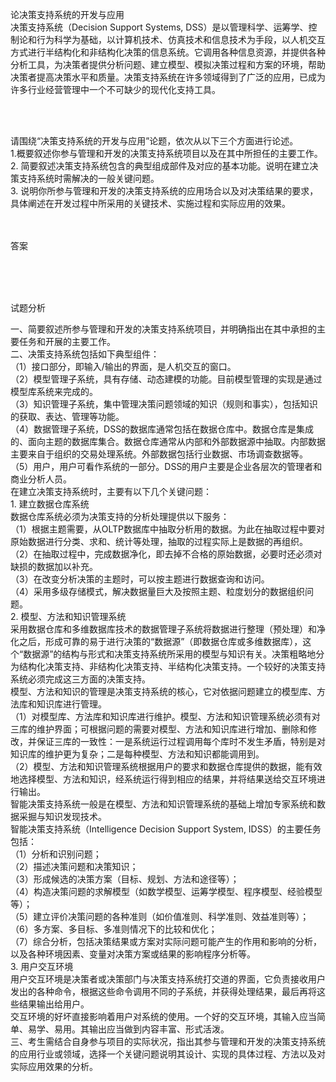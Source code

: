 <div class="detail lh2"><p>论决策支持系统的开发与应用<br/>决策支持系统（Decision Support Systems, DSS）是以管理科学、运筹学、控制论和行为科学为基础，以计算机技术、仿真技术和信息技术为手段，以人机交互方式进行半结构化和非结构化决策的信息系统。它调用各种信息资源，并提供各种分析工具，为决策者提供分析问题、建立模型、模拟决策过程和方案的环境，帮助决策者提高决策水平和质量。决策支持系统在许多领域得到了广泛的应用，已成为许多行业经营管理中一个不可缺少的现代化支持工具。<br/></p><br/><br/><p>请围绕“决策支持系统的开发与应用”论题，依次从以下三个方面进行论述。<br/>1.概要叙述你参与管理和开发的决策支持系统项目以及在其中所担任的主要工作。<br/>2. 简要叙述决策支持系统包含的典型组成部件及对应的基本功能。说明在建立决策支持系统时需解决的一般关键问题。<br/>3. 说明你所参与管理和开发的决策支持系统的应用场合以及对决策结果的要求，具体阐述在开发过程中所采用的关键技术、实施过程和实际应用的效果。<br/></p><br/><br/>答案<br/><p><br/></p><br/><br/>试题分析<br/><p>一、简要叙述所参与管理和开发的决策支持系统项目，并明确指出在其中承担的主要任务和开展的主要工作。<br/>二、决策支持系统包括如下典型组件：<br/>（1）接口部分，即输入/输出的界面，是人机交互的窗口。<br/>（2）模型管理子系统，具有存储、动态建模的功能。目前模型管理的实现是通过模型库系统来完成的。<br/>（3）知识管理子系统，集中管理决策问题领域的知识（规则和事实），包括知识的获取、表达、管理等功能。<br/>（4）数据管理子系统，DSS的数据库通常包括在数据仓库中。数据仓库是集成的、面向主题的数据库集合。数据仓库通常从内部和外部数据源中抽取。内部数据主要来自于组织的交易处理系统。外部数据包括行业数据、市场调查数据等。<br/>（5）用户，用户可看作系统的一部分。DSS的用户主要是企业各层次的管理者和商业分析人员。<br/>在建立决策支持系统时，主要有以下几个关键问题：<br/>1. 建立数据仓库系统<br/>数据仓库系统必须为决策支持的分析处理提供以下服务：<br/>（1）根据主题需要，从OLTP数据库中抽取分析用的数据。为此在抽取过程中要对原始数据进行分类、求和、统计等处理，抽取的过程实际上是数据的再组织。<br/>（2）在抽取过程中，完成数据净化，即去掉不合格的原始数据，必要时还必须对缺损的数据加以补充。<br/>（3）在改变分析决策的主题时，可以按主题进行数据查询和访问。<br/>（4）采用多级存储模式，解决数据量巨大及按照主题、粒度划分的数据组织问题。<br/>2. 模型、方法和知识管理系统<br/>采用数据仓库和多维数据库技术的数据管理子系统将数据进行整理（预处理）和净化之后，形成可靠的易于进行决策的“数据源”（即数据仓库或多维数据库），这个“数据源”的结构与形式和决策支持系统所采用的模型与知识有关。决策粗略地分为结构化决策支持、非结构化决策支持、半结构化决策支持。一个较好的决策支持系统必须完成这三方面的决策支持。<br/>模型、方法和知识的管理是决策支持系统的核心，它对依据问题建立的模型库、方法库和知识库进行管理。<br/>（1）对模型库、方法库和知识库进行维护。模型、方法和知识管理系统必须有对三库的维护界面；可根据问题的需要对模型、方法和知识库进行增加、删除和修改，并保证三库的一致性：一是系统运行过程调用每个库时不发生矛盾，特别是对知识库的维护更为复杂；二是每种模型、方法和知识都能调用到。<br/>（2）模型、方法和知识管理系统根据用户的要求和数据仓库提供的数据，能有效地选择模型、方法和知识，经系统运行得到相应的结果，并将结果送给交互环境进行输出。<br/>智能决策支持系统一般是在模型、方法和知识管理系统的基础上增加专家系统和数据采掘与知识发现技术。<br/>智能决策支持系统（Intelligence Decision Support System, IDSS）的主要任务包括：<br/>（1）分析和识别问题；<br/>（2）描述决策问题和决策知识；<br/>（3）形成候选的决策方案（目标、规划、方法和途径等）；<br/>（4）构造决策问题的求解模型（如数学模型、运筹学模型、程序模型、经验模型等）；<br/>（5）建立评价决策问题的各种准则（如价值准则、科学准则、效益准则等）；<br/>（6）多方案、多目标、多准则情况下的比较和优化；<br/>（7）综合分析，包括决策结果或方案对实际问题可能产生的作用和影响的分析，以及各种环境因素、变量对决策方案或结果的影响程序分析等。<br/>3. 用户交互环境<br/>用户交互环境是决策者或决策部门与决策支持系统打交道的界面，它负责接收用户发出的各种命令，根据这些命令调用不同的子系统，并获得处理结果，最后再将这些结果输出给用户。<br/>交互环境的好坏直接影响着用户对系统的使用。一个好的交互环境，其输入应当简单、易学、易用。其输出应当做到内容丰富、形式活泼。<br/>三、考生需结合自身参与项目的实际状况，指出其参与管理和开发的决策支持系统的应用行业或领域，选择一个关键问题说明其设计、实现的具体过程、方法以及对实际应用效果的分析。<br/></p></div>